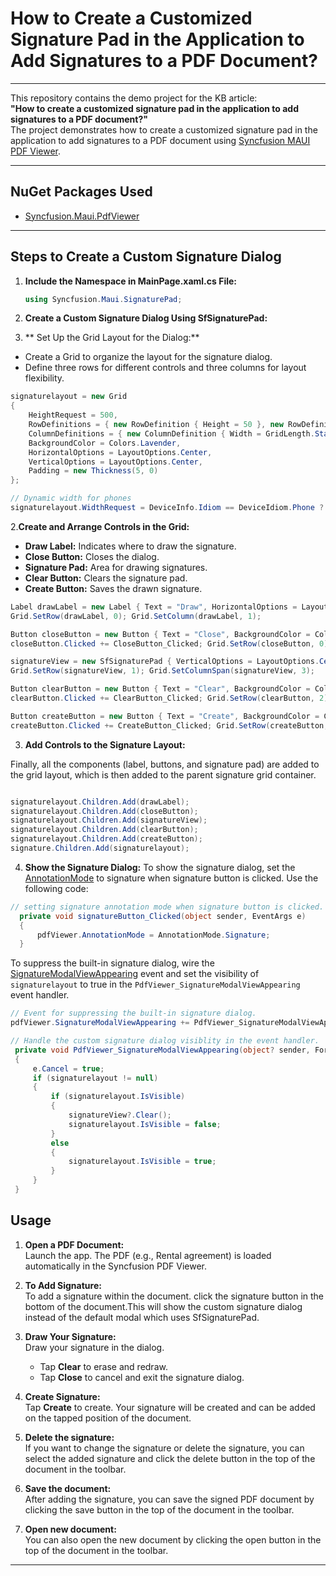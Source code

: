 # How to Create a Customized Signature Pad in the Application to Add Signatures to a PDF Document?

---

This repository contains the demo project for the KB article:  
**"How to create a customized signature pad in the application to add signatures to a PDF document?"**  
The project demonstrates how to create a customized signature pad in the application to add signatures to a PDF document using [Syncfusion MAUI PDF Viewer](https://www.syncfusion.com/maui-controls/maui-pdf-viewer).

---

## NuGet Packages Used

- [Syncfusion.Maui.PdfViewer](https://www.nuget.org/packages/Syncfusion.Maui.PdfViewer)

---

## Steps to Create a Custom Signature Dialog

1. **Include the Namespace in MainPage.xaml.cs File:**

   ```csharp
   using Syncfusion.Maui.SignaturePad;

2. **Create a Custom Signature Dialog Using SfSignaturePad:**

1. ** Set Up the Grid Layout for the Dialog:**

- Create a Grid to organize the layout for the signature dialog.
- Define three rows for different controls and three columns for layout flexibility.

``` csharp
signaturelayout = new Grid
{
    HeightRequest = 500,
    RowDefinitions = { new RowDefinition { Height = 50 }, new RowDefinition { Height = GridLength.Star }, new RowDefinition { Height = 50 } },
    ColumnDefinitions = { new ColumnDefinition { Width = GridLength.Star }, new ColumnDefinition { Width = GridLength.Star }, new ColumnDefinition { Width = GridLength.Star } },
    BackgroundColor = Colors.Lavender,
    HorizontalOptions = LayoutOptions.Center,
    VerticalOptions = LayoutOptions.Center,
    Padding = new Thickness(5, 0)
};

// Dynamic width for phones
signaturelayout.WidthRequest = DeviceInfo.Idiom == DeviceIdiom.Phone ? (DeviceDisplay.MainDisplayInfo.Width / DeviceDisplay.MainDisplayInfo.Density) : 500;

```
2.**Create and Arrange Controls in the Grid:**

- **Draw Label:** Indicates where to draw the signature.
- **Close Button:** Closes the dialog.
- **Signature Pad:** Area for drawing signatures.
- **Clear Button:** Clears the signature pad.
- **Create Button:** Saves the drawn signature.

``` csharp
Label drawLabel = new Label { Text = "Draw", HorizontalOptions = LayoutOptions.Center, VerticalOptions = LayoutOptions.Center };
Grid.SetRow(drawLabel, 0); Grid.SetColumn(drawLabel, 1);

Button closeButton = new Button { Text = "Close", BackgroundColor = Color.FromArgb("#6750A4"), HorizontalOptions = LayoutOptions.End, VerticalOptions = LayoutOptions.Center };
closeButton.Clicked += CloseButton_Clicked; Grid.SetRow(closeButton, 0); Grid.SetColumn(closeButton, 2);

signatureView = new SfSignaturePad { VerticalOptions = LayoutOptions.Center, HorizontalOptions = LayoutOptions.Center, Background = Colors.White };
Grid.SetRow(signatureView, 1); Grid.SetColumnSpan(signatureView, 3);

Button clearButton = new Button { Text = "Clear", BackgroundColor = Color.FromArgb("#6750A4"), HorizontalOptions = LayoutOptions.Start, VerticalOptions = LayoutOptions.Center };
clearButton.Clicked += ClearButton_Clicked; Grid.SetRow(clearButton, 2); Grid.SetColumn(clearButton, 0);

Button createButton = new Button { Text = "Create", BackgroundColor = Color.FromArgb("#6750A4"), TextColor = Colors.White, HorizontalOptions = LayoutOptions.End, VerticalOptions = LayoutOptions.Center };
createButton.Clicked += CreateButton_Clicked; Grid.SetRow(createButton, 2); Grid.SetColumn(createButton, 2);

```
3. **Add Controls to the Signature Layout:**

Finally, all the components (label, buttons, and signature pad) are added to the grid layout, which is then added to the parent signature grid container.

```csharp

signaturelayout.Children.Add(drawLabel);
signaturelayout.Children.Add(closeButton);
signaturelayout.Children.Add(signatureView);
signaturelayout.Children.Add(clearButton);
signaturelayout.Children.Add(createButton);
signature.Children.Add(signaturelayout);

```
4. **Show the Signature Dialog:**
To show the signature dialog, set the [AnnotationMode](https://help.syncfusion.com/cr/maui/Syncfusion.Maui.PdfViewer.AnnotationMode.html) to signature when signature button is clicked. Use the following code:
```csharp 
// setting signature annotation mode when signature button is clicked.
  private void signatureButton_Clicked(object sender, EventArgs e)
  {
      pdfViewer.AnnotationMode = AnnotationMode.Signature;
  } 
```

To suppress the built-in signature dialog, wire the [SignatureModalViewAppearing](https://help.syncfusion.com/cr/maui/Syncfusion.Maui.PdfViewer.SfPdfViewer.html#Syncfusion_Maui_PdfViewer_SfPdfViewer_SignatureModalViewAppearing) event and set the visibility of `signaturelayout` to true in the `PdfViewer_SignatureModalViewAppearing` event handler. 

``` csharp
// Event for suppressing the built-in signature dialog.
pdfViewer.SignatureModalViewAppearing += PdfViewer_SignatureModalViewAppearing;

// Handle the custom signature dialog visiblity in the event handler.
 private void PdfViewer_SignatureModalViewAppearing(object? sender, FormFieldModalViewAppearingEventArgs e)
 {
     e.Cancel = true;
     if (signaturelayout != null)
     {
         if (signaturelayout.IsVisible)
         {
             signatureView?.Clear();
             signaturelayout.IsVisible = false;
         }
         else
         {
             signaturelayout.IsVisible = true;
         }
     }
 }
```
## Usage

1. **Open a PDF Document:**  
   Launch the app. The PDF (e.g., Rental agreement) is loaded automatically in the Syncfusion PDF Viewer.

2. **To Add Signature:**  
  To add a signature within the document. click the signature button in the bottom of the document.This will show the custom signature dialog instead of the default modal which uses SfSignaturePad.

3. **Draw Your Signature:**  
   Draw your signature in the dialog.  
   - Tap **Clear** to erase and redraw.
   - Tap **Close** to cancel and exit the signature dialog.

4. **Create Signature:**  
   Tap **Create** to create. Your signature will be created and can be added on the tapped position of the document.

5. **Delete the signature:**  
   If you want to change the signature or delete the signature, you can select the added signature and click the delete button in the top of the document in the toolbar. 

6. **Save the document:**  
   After adding the signature, you can save the signed PDF document by clicking the save button in the top of the document in the toolbar.

7. **Open new document:**  
   You can also open the new document by clicking the open button in the top of the document in the toolbar.
---